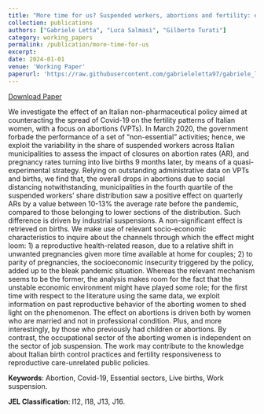 ```yaml
---
title: "More time for us? Suspended workers, abortions and fertility: evidence from Covid-19."
collection: publications
authors: ["Gabriele Letta", "Luca Salmasi", "Gilberto Turati"]
category: working_papers
permalink: /publication/more-time-for-us
excerpt:
date: 2024-01-01
venue: 'Working Paper'
paperurl: 'https://raw.githubusercontent.com/gabrieleletta97/gabriele_letta.github.io/master/files/more-time-for-us.pdf'
---
```

[Download Paper](https://raw.githubusercontent.com/gabrieleletta97/gabriele_letta.github.io/master/files/more-time-for-us.pdf)

We investigate the effect of an Italian non-pharmaceutical policy aimed at counteracting the spread of Covid-19 on the fertility patterns of Italian women, with a focus on abortions (VPTs). In March 2020, the government forbade the performance of a set of “non-essential” activities; hence, we exploit the variability in the share of suspended workers across Italian municipalities to assess the impact of closures on abortion rates (AR), and pregnancy rates turning into live births 9 months later, by means of a quasi-experimental strategy. Relying on outstanding administrative data on VPTs and births, we find that, the overall drops in abortions due to social distancing notwithstanding, municipalities in the fourth quartile of the suspended workers’ share distribution saw a positive effect on quarterly ARs by a value between 10-13% the average rate before the pandemic, compared to those belonging to lower sections of the distribution. Such difference is driven by industrial suspensions. A non-significant effect is retrieved on births. We make use of relevant socio-economic characteristics to inquire about the channels through which the effect might loom: 1) a reproductive health-related reason, due to a relative shift in unwanted pregnancies given more time available at home for couples; 2) to parity of pregnancies, the socioeconomic insecurity triggered by the policy, added up to the bleak pandemic situation. Whereas the relevant mechanism seems to be the former, the analysis makes room for the fact that the unstable economic environment might have played some role; for the first time with respect to the literature using the same data, we exploit information on past reproductive behavior of the aborting women to shed light on the phenomenon. The effect on abortions is driven both by women who are married and not in professional condition. Plus, and more interestingly, by those who previously had children or abortions. By contrast, the occupational sector of the aborting women is independent on the sector of job suspension. The work may contribute to the knowledge about Italian birth control practices and fertility responsiveness to reproductive care-unrelated public policies.

**Keywords**: Abortion, Covid-19, Essential sectors, Live births, Work suspension.

**JEL Classification**: I12, I18, J13, J16.

